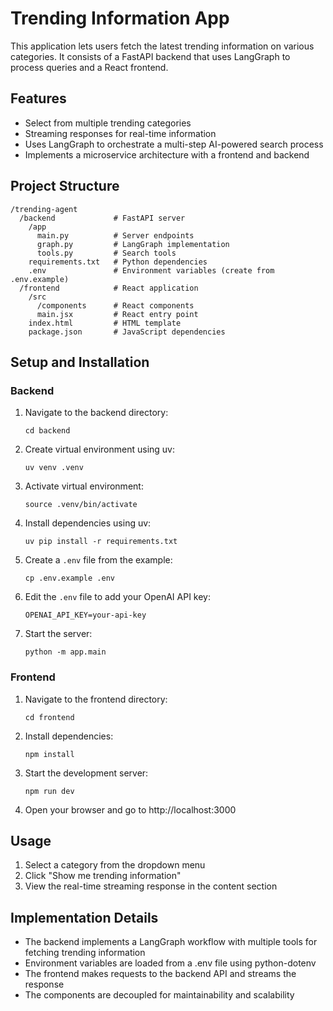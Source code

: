 # Trending Information App

This application lets users fetch the latest trending information on various categories. It consists of a FastAPI backend that uses LangGraph to process queries and a React frontend.

## Features

- Select from multiple trending categories
- Streaming responses for real-time information
- Uses LangGraph to orchestrate a multi-step AI-powered search process
- Implements a microservice architecture with a frontend and backend

## Project Structure

```
/trending-agent
  /backend             # FastAPI server
    /app
      main.py          # Server endpoints
      graph.py         # LangGraph implementation
      tools.py         # Search tools
    requirements.txt   # Python dependencies
    .env               # Environment variables (create from .env.example)
  /frontend            # React application
    /src
      /components      # React components
      main.jsx         # React entry point
    index.html         # HTML template
    package.json       # JavaScript dependencies
```

## Setup and Installation

### Backend

1. Navigate to the backend directory:

   ```
   cd backend
   ```

2. Create virtual environment using uv:

   ```
   uv venv .venv
   ```

3. Activate virtual environment:

   ```
   source .venv/bin/activate
   ```

4. Install dependencies using uv:

   ```
   uv pip install -r requirements.txt
   ```

5. Create a `.env` file from the example:

   ```
   cp .env.example .env
   ```

6. Edit the `.env` file to add your OpenAI API key:

   ```
   OPENAI_API_KEY=your-api-key
   ```

7. Start the server:
   ```
   python -m app.main
   ```

### Frontend

1. Navigate to the frontend directory:

   ```
   cd frontend
   ```

2. Install dependencies:

   ```
   npm install
   ```

3. Start the development server:

   ```
   npm run dev
   ```

4. Open your browser and go to http://localhost:3000

## Usage

1. Select a category from the dropdown menu
2. Click "Show me trending information"
3. View the real-time streaming response in the content section

## Implementation Details

- The backend implements a LangGraph workflow with multiple tools for fetching trending information
- Environment variables are loaded from a .env file using python-dotenv
- The frontend makes requests to the backend API and streams the response
- The components are decoupled for maintainability and scalability
